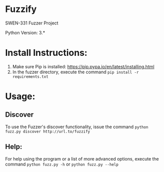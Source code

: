 # Fuzzify
SWEN-331 Fuzzer Project

Python Version: 3.*

Install Instructions:
=====================

1. Make sure Pip is installed: https://pip.pypa.io/en/latest/installing.html
2. In the fuzzer directory, execute the command `pip install -r requirements.txt`

Usage:
======

Discover
--------
To use the Fuzzer's discover functionality, issue the command
`python fuzz.py discover http://url.to/fuzzify`

Help:
-----
For help using the program or a list of more advanced options, execute the 
command `python fuzz.py -h` or `python fuzz.py --help`

